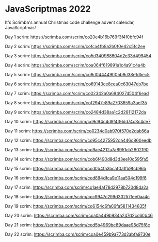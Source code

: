 # JavaScriptmas 2022

It's Scrimba's annual Christmas code challenge advent calendar, JavaScriptmas!

Day 1 scrim:
https://scrimba.com/scrim/co20e4b16b769f3f4f0bfc94f

Day 2 scrim:
https://scrimba.com/scrim/cofca4fb8a2b0f0e42c5fc2ee

Day 3 scrim:
https://scrimba.com/scrim/co5d340988604d2e33d499454

Day 4 scrim:
https://scrimba.com/scrim/coa064f619891a1c4a91c4a4b

Day 5 scrim:
https://scrimba.com/scrim/co9d044449005b9d38e1d5ec5

Day 6 scrim:
https://scrimba.com/scrim/co69143ce8cea0c63047eb7be

Day 7 scrim:
https://scrimba.com/scrim/co02342a0a684027d504f6ead

Day 8 scrim:
https://scrimba.com/scrim/cof2947c89a2703859a3aef35

Day 9 scrim:
https://scrimba.com/scrim/co2484d38aa1c2d26112172da

Day 10 scrim:
https://scrimba.com/scrim/co9d94c4d9f436dd74c3c4de7

Day 11 scrim:
https://scrimba.com/scrim/co0234c0ab970f570e2dab56a

Day 12 scrim:
https://scrimba.com/scrim/co95c4275952da446c860eedb

Day 13 scrim:
https://scrimba.com/scrim/co9ae4212a7a8951cb2802190

Day 14 scrim:
https://scrimba.com/scrim/cob6f490d8d3d3ee10c595fa5

Day 15 scrim:
https://scrimba.com/scrim/cod0b4fa3bcaf0a1fb9fcb96b

Day 16 scrim:
https://scrimba.com/scrim/cod884dfca9e11aa504c199f8

Day 17 scrim:
https://scrimba.com/scrim/co1ae4af78d2978b720d8da2a

Day 18 scrim:
https://scrimba.com/scrim/coc9947c299d33257fee0aa4c

Day 19 scrim:
https://scrimba.com/scrim/co6154c6fa06fa5811434835f

Day 20 scrim:
https://scrimba.com/scrim/coa0a449b934a247d2cc60b46

Day 21 scrim:
https://scrimba.com/scrim/cod5b4969bc89daae95d75f8c

Day 22 scrim:
https://scrimba.com/scrim/coa0e459b9a773d2abfa9730e
